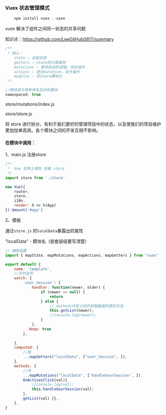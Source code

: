 ### Vuex 状态管理模式
```js
    npm install vuex --save
```
vuex 解决了组件之间同一状态的共享问题

知识点：https://github.com/LeeGitHub0817/summary

```js
/**
 * 核心：
    state – 存放状态
    getters – state的计算属性
    mutations – 更改状态的逻辑，同步操作
    actions – 提交mutation，异步操作
    mudules – 将store模块化
 */

//模块成为带有命名空间的模块
namespaced: true
```
store/mutations/index.js

store/store.js

将 store 进行拆分，有利于我们更好的管理项目中的状态，以及使我们的项目维护更加加单高效。各个模块之间的开发互相不影响。

#### 在模块中调用：

1、main.js 注册store
```js
/**
 *  Vue 实例上得将 挂载 store
 */
import store from './store'

new Vue({
    router,
    store,
    i18n,
    render: h => h(App)
}).$mount('#app')
```

2、模板

通过`store.js` 的`localData`暴露出的属性

"localData" - 模块名（嵌套层级要写清楚）

```js
// 辅助函数
import { mapState, mapMutations, mapActions, mapGetters } from "vuex"

export default {
    name: 'template',
    //实时监听
    watch: {
        'user_Session': {
            handler: function(newer, older) {
                if (newer == null) {
                    return
                } else {
                    // methods中定义好的获取数据列表的方法
                    this.getList(newer);
                    //console.log(newer);
                }
            },
    　　　　deep: true
        },
        
    },
    computed: {
        //取
        ...mapGetters("localData", ["user_Session", ]),
    },
    methods: {
        //传
        ...mapMutations("localData", ['handleUserSession', ]),
        OnActivesClick(val){
            //console.log(val);
            this.handleUserSession(val);
        },
        getList(val) {},
    },
}
```